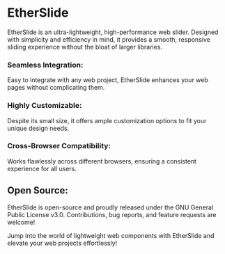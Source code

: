 # EtherSlide
EtherSlide is an ultra-lightweight, high-performance web slider. Designed with simplicity and efficiency in mind, it provides a smooth, responsive sliding experience without the bloat of larger libraries.

### Seamless Integration:
Easy to integrate with any web project, EtherSlide enhances your web pages without complicating them.
### Highly Customizable:
Despite its small size, it offers ample customization options to fit your unique design needs.
### Cross-Browser Compatibility:
Works flawlessly across different browsers, ensuring a consistent experience for all users.

## Open Source:
EtherSlide is open-source and proudly released under the GNU General Public License v3.0. Contributions, bug reports, and feature requests are welcome!

Jump into the world of lightweight web components with EtherSlide and elevate your web projects effortlessly!
